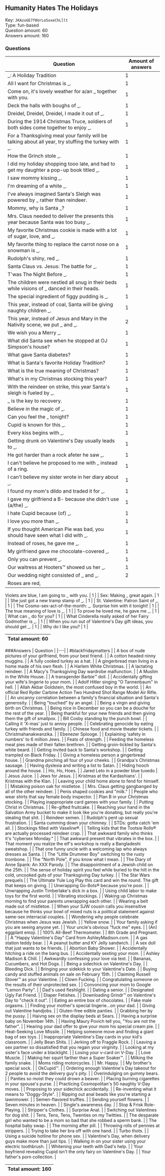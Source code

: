 ## Humanity Hates The Holidays
Key: `JKAzoGE7f0UrLo5oxeChLllt`  
Type: fun-based  
Question amount: 60  
Answers amount: 160
### Questions
| Question | Amount of answers |
|---|---|
| _: A Holiday Tradition | 1 |
| All I want for Christmas is _. | 1 |
| Come on, it's lovely weather for a/an _ together with you. | 1 |
| Deck the halls with boughs of _. | 1 |
| Dreidel, Dreidel, Dreidel, I made it out of _. | 1 |
| During the 1914 Christmas Truce, soldiers of both sides come together to enjoy _. | 1 |
| For a Thanksgiving meal your family will be talking about all year, try stuffing the turkey with _. | 1 |
| How the Grinch stole _. | 1 |
| I did my holiday shopping tooo late, and had to get my daughter a pop-up book titled _. | 1 |
| I saw mommy kissing _. | 1 |
| I'm dreaming of a white _. | 1 |
| I've always imagined Santa's Sleigh was powered by _ rather than reindeer. | 1 |
| Mommy, why is Santa _? | 1 |
| Mrs. Claus needed to deliver the presents this year because Santa was too busy _. | 1 |
| My favorite Christmas cookie is made with a lot of sugar, love, and _. | 1 |
| My favorite thing to replace the carrot nose on a snowman is _. | 1 |
| Rudolph's shiny, red _. | 1 |
| Santa Claus vs. Jesus: The battle for _. | 1 |
| T'was The Night Before _. | 1 |
| The children were nestled all snug in their beds while visions of _ danced in their heads. | 1 |
| The special ingredient of figgy pudding is _. | 1 |
| This year, instead of coal, Santa will be giving naughty children _. | 1 |
| This year, instead of Jesus and Mary in the Nativity scene, we put _ and _. | 2 |
| We wish you a Merry _. | 1 |
| What did Santa see when he stopped at OJ Simpson's house? | 1 |
| What gave Santa diabetes? | 1 |
| What is Santa's favorite Holiday Tradition? | 1 |
| What is the true meaning of Christmas? | 1 |
| What's in my Christmas stocking this year? | 1 |
| With the reindeer on strike, this year Santa's sleigh is fueled by _. | 1 |
| _ is the key to recovery. | 1 |
| Believe in the magic of _. | 1 |
| Can you feel the _ tonight? | 1 |
| Cupid is known for this _. | 1 |
| Every kiss begins with _. | 1 |
| Getting drunk on Valentine's Day usually leads to _. | 1 |
| He got harder than a rock afeter he saw _. | 1 |
| I can't believe he proposed to me with _ instead of a ring. | 1 |
| I can't believe my sister wrote in her diary about _. | 1 |
| I found my mom's dildo and traded it for _. | 1 |
| I gave my girlfriend a B- because she didn't use (a/the) _. | 1 |
| I hate Cupid because (of) _. | 1 |
| I love you more than _. | 1 |
| If you thought American Pie was bad, you should have seen what I did with _. | 1 |
| Instead of roses, he gave me _. | 1 |
| My girlfriend gave me chocolate-covered _. | 1 |
| Only you can prevent _. | 1 |
| Our waitress at Hooters™ showed us her _. | 1 |
| Our wedding night consisted of _ and _. | 2 |
| Roses are red,
Violets are blue,
I am going to _
with you. | 1 |
| Sex: Making _ great again. | 1 |
| She just got a new tramp stamp of _. | 1 |
| St. Valentine: Patron Saint of _. | 1 |
| The Cosmo-sex-act-of-the-month: _. Surprise him with it tonight! | 1 |
| The true meaning of love is _. | 1 |
| To prove he loved me, he gave me _. | 1 |
| What can _ do for you? | 1 |
| What Cinderella really asked of her Fairy Godmother is _. | 1 |
| When you run out of Valentine's Day gift ideas, you should get _. | 1 |
| Why do I like you? | 1 |

|Total amount: 60|
|---|

###Answers
| Question |
|---|
| #blackfridaymatters |
| A box of nude pictures of your girlfriend, from your best friend. |
| A cotton headed ninny muggins. |
| A fully cooked turkey as a hat. |
| A gingerbread man living in a home made of his own flesh. |
| A Harlem White Christmas. |
| A lactating reindeer. |
| A Macy's Thanksgiving Day wardrobe malfunction. |
| A Muslim in the White House. |
| A transgender Barbie™ doll. |
| Accidentally gifting your wife's lingerie to your mom. |
| Adolf Hitler singing "O Tannenbaum" in hell. |
| Allah Akbar Goldstein, the most confused boy in the world. |
| An official Red Ryder Carbine Action Two Hundred Shot Range Model Air Rifle. |
| An uncanny correlation between a family's financial situation and Santa's generosity. |
| Being "touched" by an angel. |
| Being a virgin and giving birth on Christmas. |
| Being nice in December so you can be a douche for the rest of the year. |
| Being thankful for your new friends and then giving them the gift of smallpox. |
| Bill Cosby standing by the punch bowl. |
| Calling it 'X-mas' just to annoy people. |
| Celebrating genocide by eating turkey with friends and family. |
| Chinese food and movie theater tickets. |
| Christmahanakwanzika. |
| Ebenezer Splooge. |
| Explaining 'safety in numbers' to 6 million Jews. |
| Feats of strength. |
| Feeding the homeless meat pies made of their fallen brethren. |
| Getting groin-tickled by Santa's white beard. |
| Getting invited back to Santa's workshop. |
| Getting trampled on Black Friday. |
| Giving a homeless person a gingerbread house. |
| Grandma pinching all four of your cheeks. |
| Grandpa's Christmas sausage. |
| Having dyslexia and writing a list to Satan. |
| Hiding hooch around the house. |
| Ho, Ho, Hoes. |
| Jared Leto in a powder blue tuxedo |
| Jesus Juice. |
| Jews for Jesus. |
| Kristmas at the Kardashians'. |
| Kristmas with the Klan. |
| Leaving your child home alone to fend for himself. |
| Mistaking poison oak for mistletoe. |
| Mrs. Claus getting gangbanged by all of the other reindeer. |
| Penis shaped cookies and "milk." |
| People who wear shirts that say female body inspector. |
| Plan B in your Christmas stocking. |
| Playing inappropriate card games with your family. |
| Putting Christ in Christmas. |
| Re-gifted fruitcake. |
| Reaching your hand in the Salvation Army bucket to make it look like you're donating, but really you're stealing that shit. |
| Reindeer semen. |
| Rudolph's pent up sexual frustration. |
| Santa cumming down your chimney. |
| STDs: gotta catch 'em all. |
| Stockings filled with Vaseline®. |
| Telling kids that the Tootsie Rolls® are actually processed reindeer crap. |
| That awkward family who thinks it's "cybersex Monday." |
| That awkward present that vibrates in the box. |
| That moment you realize the elf's workshop is really a Bangladeshi sweatshop. |
| That one funny uncle with a welcoming lap who always dresses as Santa. |
| The "Little Drummer Boy" switching to the rusty trombone. |
| The "North Pole", if you know what I mean. |
| The Diary of Anne Spank: An XXX Parody. |
| The disappointment of a Jewish child on the 25th. |
| The sense of holiday spirit you feel while buried to the hilt in the cold, uncooked guts of your Thanksgiving Day turkey. |
| The Star Wars prequels |
| The Ultimate Yule Log
Play this card and win the round.
The gift that keeps on giving. |
| Unwrapping Go-Bots® because you're poor. |
| Unwrapping Justin Timberlake's dick in a box. |
| Using child labor to make toys for the first world. |
| Vibrating stockings. |
| Waking up Christmas morning to find your parents unwrapping each other. |
| Wearing a belt made out of mistletoe. |
| When your SJW cousin calls you insensitive because he thinks your bowl of mixed nuts is a political statement against same-sex interracial couples. |
| Wondering why people celebrate Christmas when Jesus was Jewish. |
| Yellow snow. |
| Your family asking if you are seeing anyone yet. |
| Your uncle's obvious "fuck me" eyes. |
| (An) eggplant emoji. |
| 100% All-Beef Thermometer. |
| 8th Grade and Pregnant. |
| A "Happy Valentine's Day" Card from AshleyMadison.com. |
| A gas station teddy bear. |
| A peanut butter and KY Jelly sandwich. |
| A sex doll that just wants to be friends. |
| Abortion Baby Shower. |
| Accidentally hitching a ride on the bang bus. |
| Accidentally sexting your mom. |
| Ashley Madison & Chill. |
| Awkwardly confessing your love via text. |
| Bananas, Cucumbers, and Hot Dogs. |
| Being a sidechick on Valentine's Day. |
| Bleeding Dick. |
| Bringing your sidekick to your Valentine's Date. |
| Buying candy and stuffed animals on sale on February 15th. |
| Claiming Russell Stover™ as your Valentine. |
| Clown Fucking. |
| Congratulating someone on the results of their unprotected sex. |
| Convoncing your mom to Google "Lemon Party". |
| Dad's used fleshlight. |
| Dating a senior. |
| Designated Ugly Fat Friend. |
| Diaper Fetishes. |
| Downloading Grindr™ on Valentine's Day to "check it out". |
| Eating an entire box of chocolates. |
| Fake male orgasms. |
| Finding your mother's special lingerie...on your dad. |
| Giving out Valentine handjobs. |
| Gluten-free edible panties. |
| Grabbing her by the pussy. |
| Haivng sex on the display beds at Sears. |
| Having a surprise baby on November 14th. |
| Having Maury Povich tell you, "You are not the father". |
| Hearing your dad offer to give your mom his special cream pie. |
| Heat-Seeking Love Missile. |
| Helping someone move and finding a giant bag of sex toys. |
| Inappropriate Valentine's Day cards in your kid's classroom. |
| Jelly Bean Shits. |
| Jerking off to Fraggle Rock. |
| Leaving a sex partner so dissatisfied that you regain your virginity. |
| Looking at my sister's face under a blacklight. |
| Losing your v-card on V-Day. |
| Love Muscle. |
| Making her squirt farther than a Super Soaker™. |
| Milking the family snake. |
| Moms riding motorcycles. |
| Mr. Happy. |
| My brother's special sock. |
| OkCupid™. |
| Ordering enough Valentine's Day takeout for 2 people to avoid the delivery guy's pity. |
| Overindulging on gummy bears. |
| Panties so moist they could drown a beaver. |
| Placing burning cigarettes in your spouse's purse. |
| Practicing Cosmopolitan's 50 naughty V-Day moves. |
| Proposing to your sidechick accidentally. |
| Re-inventing what it means to "Doggy-Style". |
| Ripping out anal beads like you're starting a lawnmower. |
| Semen-flavored truffles. |
| Sending yourself flowers. |
| Seven minutes in heaven. |
| Single's awareness day. |
| Stop & Frisk Role-Playing. |
| Stripper's Clothes. |
| Surprise Anal. |
| Switching out Valentines for dog shit. |
| Tens, Tens, Tens, Twenties on my Twitties. |
| The desparate girl who wanted to be a mom so bad that she robbed a sperm bank. |
| The hospital baby swap. |
| The morning after pill. |
| Throwing rolls of pennies at strippers. |
| Trying to take her bra off with one hand. |
| Turbo thots. |
| Using a suicide hotline for phone sex. |
| Valentine's Day, when delivery guys make more than just tips. |
| Walking in on your sister using your electric toothbrush. |
| Whitening your teeth with Dad's help. |
| Your boyfriend revealing Cupid isn't the only fairy on Valentine's Day. |
| Your father's porn collection. |

|Total amount: 160|
|---|